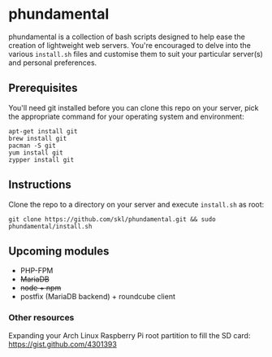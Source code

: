 # phundamental

phundamental is a collection of bash scripts designed to help ease the creation of lightweight
web servers. You're encouraged to delve into the various `install.sh` files and customise them
to suit your particular server(s) and personal preferences.

## Prerequisites

You'll need git installed before you can clone this repo on your server, pick the appropriate
command for your operating system and environment:

    apt-get install git
    brew install git
    pacman -S git
    yum install git
    zypper install git

## Instructions

Clone the repo to a directory on your server and execute `install.sh` as root:

    git clone https://github.com/skl/phundamental.git && sudo phundamental/install.sh

## Upcoming modules

* PHP-FPM
* ~~MariaDB~~
* ~~node + npm~~
* postfix (MariaDB backend) + roundcube client

### Other resources

Expanding your Arch Linux Raspberry Pi root partition to fill the SD card: https://gist.github.com/4301393
